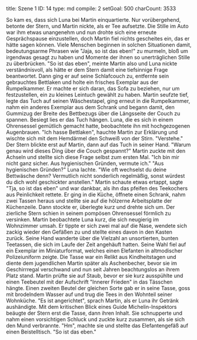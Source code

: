 title:          Szene 1
ID:             14
type:           md
compile:        2
setGoal:        500
charCount:      3533


So kam es, dass sich Luna bei Martin einquartierte. Nur vorübergehend, betonte der Stern, und Martin nickte, als er Tee aufsetzte. Die Stille im Auto war ihm etwas unangenehm und nun drohte sich eine erneute Gesprächspause einzustellen, doch Martin fiel nichts gescheites ein, das er hätte sagen können. Viele Menschen beginnen in solchen Situationen damit, bedeutungsarme Phrasen wie "Jaja, so ist das eben!" zu murmeln, bloß um irgendwas gesagt zu haben und Momente der ihnen so unerträglichen Stille zu überbrücken.
"So ist das eben", meinte Martin also und Luna nickte verständnisvoll, als hätte er dem Stern damit eine tiefsinnige Frage beantwortet. Dann ging er auf seine Schlafcouch zu, entfernte sein gebrauchtes Bettlaken und holte ein frisches Exemplar aus der Rumpelkammer. Er machte er sich daran, das Sofa zu beziehen, nur um festzustellen, ein zu kleines Leintuch gewählt zu haben. Martin seufzte tief, legte das Tuch auf seinen Wäschestapel, ging erneut in die Rumpelkammer, nahm ein anderes Exemplar aus dem Schrank und begann damit, den Gummizug der Breite des Bettbezugs über die Längsseite der Couch zu spannen. Besiegt lies er das Tuch hängen. Luna, die es sich in einem Ohrensessel gemütlich gemacht hatte, beobachtete ihn mit hochgezogenen Augenbrauen.
"Ich hasse Bettlaken", hauchte Martin zur Erklärung und wischte sich mit dem Hemdärmel den Schweiß von der Stirn.
"Verstehe." Der Stern blickte erst auf Martin, dann auf das Tuch in seiner Hand. "Warum genau wird dieses Ding über die Couch gespannt?"
Martin zuckte mit den Achseln und stellte sich diese Frage selbst zum ersten Mal. "Ich bin mir nicht ganz sicher. Aus hygienischen Gründen, vermute ich."
"Aus hygienischen Gründen?" Luna lachte. "Wie oft wechselst du deine Bettwäsche denn? Vermutlich nicht sonderlich regelmäßig, sonst würdest du dich wohl geschickter anstellen."
Martin schaute etwas ertappt, sagte "Tja, so ist das eben" und war dankbar, als ihn das pfeifen des Teekochers aus Peinlichkeit rettete. Er ging in die Küche, öffnete einen Schrank, nahm zwei Tassen heraus und stellte sie auf die hölzerne Arbeitsplatte der Küchenzeile. Dann stockte er, überlegte kurz und drehte sich um. Der zierliche Stern schien in seinem pompösen Ohrensessel förmlich zu versinken. 
Martin beobachtete Luna kurz, die sich neugierig im Wohnzimmer umsah. Er tippte er sich zwei mal auf die Nase, wendete sich zackig wieder den Gefäßen zu und stellte eines davon in den Kasten zurück. Seine Hand wanderte über die Vielzahl an unsortierten, bunten Teetassen, die sich im Laufe der Zeit angehäuft hatten. Seine Wahl fiel auf ein Exemplar im Miniaturformat, welches einen Elefanten in altmodischer Polizeiuniform zeigte. Die Tasse war ein Relikt aus Kindheitstagen und diente dem jugendlichen Martin später als Aschenbecher, bevor sie im Geschirrregal verschwand und nun seit Jahren beachtungslos an ihrem Platz stand. Martin prüfte sie auf Staub, bevor er sie kurz ausspühlte und einen Teebeutel mit der Aufschrift "Innerer Frieden" in das Tässchen hängte. Einen zweiten Beutel der gleichen Sorte gab er in seine Tasse, goss mit brodelndem Wasser auf und trug die Tees in den Wohnteil seiner Wohnküche. 
"Es ist angerichtet", sprach Martin, als er Luna ihr Getränk aushändigte.
Mit dem kritischen Blick eines Guide Michelin-Inspektors beäugte der Stern erst die Tasse, dann ihren Inhalt. Sie schnupperte und nahm einen vorsichtigen Schluck und zuckte kurz zusammen, als sie sich den Mund verbrannte.
"Hm", machte sie und stellte das Elefantengefäß auf einen Beistelltisch. "So ist das eben."